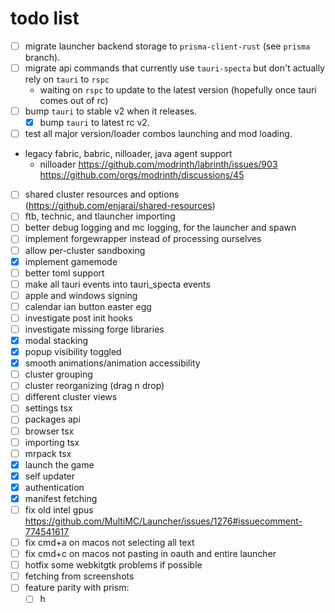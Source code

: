 # todo list

- [ ] migrate launcher backend storage to `prisma-client-rust` (see `prisma` branch).
- [ ] migrate api commands that currently use `tauri-specta` but don't actually rely on `tauri` to `rspc`
	- waiting on `rspc` to update to the latest version (hopefully once tauri comes out of rc)
- [ ] bump `tauri` to stable v2 when it releases.
	- [x] bump `tauri` to latest rc v2.
- [ ] test all major version/loader combos launching and mod loading.
- legacy fabric, babric, nilloader, java agent support
	- nilloader <https://github.com/modrinth/labrinth/issues/903> <https://github.com/orgs/modrinth/discussions/45>
- [ ] shared cluster resources and options (<https://github.com/enjarai/shared-resources>)
- [ ] ftb, technic, and tlauncher importing
- [ ] better debug logging and mc logging, for the launcher and spawn
- [ ] implement forgewrapper instead of processing ourselves
- [ ] allow per-cluster sandboxing
- [x] implement gamemode
- [ ] better toml support
- [ ] make all tauri events into tauri_specta events
- [ ] apple and windows signing
- [ ] calendar ian button easter egg
- [ ] investigate post init hooks
- [ ] investigate missing forge libraries
- [x] modal stacking
- [x] popup visibility toggled
- [x] smooth animations/animation accessibility
- [ ] cluster grouping
- [ ] cluster reorganizing (drag n drop)
- [ ] different cluster views
- [ ] settings tsx
- [ ] packages api
- [ ] browser tsx
- [ ] importing tsx
- [ ] mrpack tsx
- [x] launch the game
- [x] self updater
- [x] authentication
- [x] manifest fetching
- [ ] fix old intel gpus <https://github.com/MultiMC/Launcher/issues/1276#issuecomment-774541617>
- [ ] fix cmd+a on macos not selecting all text
- [ ] fix cmd+c on macos not pasting in oauth and entire launcher
- [ ] hotfix some webkitgtk problems if possible
- [ ] fetching from screenshots
- [ ] feature parity with prism:
	- [ ] h
